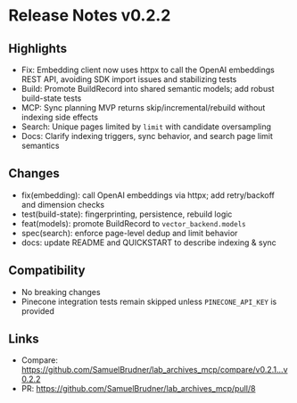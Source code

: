 # Release Notes v0.2.2

## Highlights

- Fix: Embedding client now uses httpx to call the OpenAI embeddings REST API, avoiding SDK import issues and stabilizing tests
- Build: Promote BuildRecord into shared semantic models; add robust build-state tests
- MCP: Sync planning MVP returns skip/incremental/rebuild without indexing side effects
- Search: Unique pages limited by `limit` with candidate oversampling
- Docs: Clarify indexing triggers, sync behavior, and search page limit semantics

## Changes

- fix(embedding): call OpenAI embeddings via httpx; add retry/backoff and dimension checks
- test(build-state): fingerprinting, persistence, rebuild logic
- feat(models): promote BuildRecord to `vector_backend.models`
- spec(search): enforce page-level dedup and limit behavior
- docs: update README and QUICKSTART to describe indexing & sync

## Compatibility

- No breaking changes
- Pinecone integration tests remain skipped unless `PINECONE_API_KEY` is provided

## Links

- Compare: <https://github.com/SamuelBrudner/lab_archives_mcp/compare/v0.2.1...v0.2.2>
- PR: <https://github.com/SamuelBrudner/lab_archives_mcp/pull/8>
